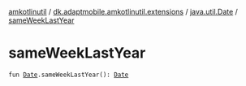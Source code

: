 [amkotlinutil](../../index.md) / [dk.adaptmobile.amkotlinutil.extensions](../index.md) / [java.util.Date](index.md) / [sameWeekLastYear](same-week-last-year.md)

# sameWeekLastYear

`fun `[`Date`](https://developer.android.com/reference/java/util/Date.html)`.sameWeekLastYear(): `[`Date`](https://developer.android.com/reference/java/util/Date.html)